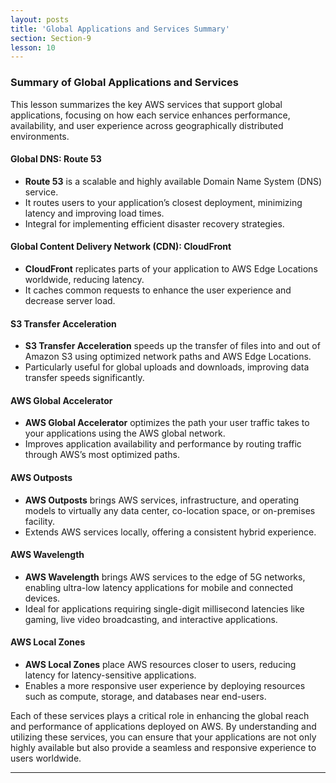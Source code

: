 ```yaml
---
layout: posts
title: 'Global Applications and Services Summary'
section: Section-9
lesson: 10
---
```


### Summary of Global Applications and Services

This lesson summarizes the key AWS services that support global applications, focusing on how each service enhances performance, availability, and user experience across geographically distributed environments.

<!-- pagebreak -->

#### Global DNS: Route 53

- **Route 53** is a scalable and highly available Domain Name System (DNS) service.
- It routes users to your application’s closest deployment, minimizing latency and improving load times.
- Integral for implementing efficient disaster recovery strategies.

<!-- pagebreak -->

#### Global Content Delivery Network (CDN): CloudFront

- **CloudFront** replicates parts of your application to AWS Edge Locations worldwide, reducing latency.
- It caches common requests to enhance the user experience and decrease server load.

<!-- pagebreak -->

#### S3 Transfer Acceleration

- **S3 Transfer Acceleration** speeds up the transfer of files into and out of Amazon S3 using optimized network paths and AWS Edge Locations.
- Particularly useful for global uploads and downloads, improving data transfer speeds significantly.

<!-- pagebreak -->

#### AWS Global Accelerator

- **AWS Global Accelerator** optimizes the path your user traffic takes to your applications using the AWS global network.
- Improves application availability and performance by routing traffic through AWS’s most optimized paths.

<!-- pagebreak -->

#### AWS Outposts

- **AWS Outposts** brings AWS services, infrastructure, and operating models to virtually any data center, co-location space, or on-premises facility.
- Extends AWS services locally, offering a consistent hybrid experience.

<!-- pagebreak -->

#### AWS Wavelength

- **AWS Wavelength** brings AWS services to the edge of 5G networks, enabling ultra-low latency applications for mobile and connected devices.
- Ideal for applications requiring single-digit millisecond latencies like gaming, live video broadcasting, and interactive applications.

<!-- pagebreak -->

#### AWS Local Zones

- **AWS Local Zones** place AWS resources closer to users, reducing latency for latency-sensitive applications.
- Enables a more responsive user experience by deploying resources such as compute, storage, and databases near end-users.

Each of these services plays a critical role in enhancing the global reach and performance of applications deployed on AWS. By understanding and utilizing these services, you can ensure that your applications are not only highly available but also provide a seamless and responsive experience to users worldwide.

---
